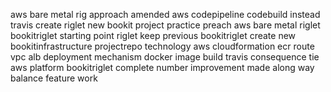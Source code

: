 aws bare metal rig approach amended aws codepipeline codebuild instead travis create riglet new bookit project practice preach aws bare metal riglet bookitriglet starting point riglet keep previous bookitriglet create new bookitinfrastructure projectrepo technology aws cloudformation ecr route vpc alb deployment mechanism docker image build travis consequence tie aws platform bookitriglet complete number improvement made along way balance feature work